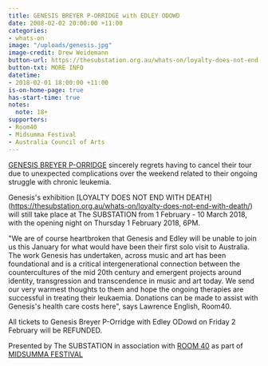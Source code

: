 ```yaml
---
title: GENESIS BREYER P-ORRIDGE with EDLEY ODOWD
date: 2008-02-02 20:00:00 +11:00
categories:
- whats-on
image: "/uploads/genesis.jpg"
image-credit: Drew Weidemann
button-url: https://thesubstation.org.au/whats-on/loyalty-does-not-end-with-death/
button-txt: MORE INFO
datetime:
- 2018-02-01 18:00:00 +11:00
is-on-home-page: true
has-start-time: true
notes:
  note: 18+
supporters:
- Room40
- Midsumma Festival
- Australia Council of Arts
---
```


[GENESIS BREYER P-ORRIDGE](https://www.facebook.com/Genesis-BREYER-P-ORRIDGE-171735929627691/) sincerely regrets having to cancel their tour due to unexpected complications over the weekend related to their ongoing struggle with chronic leukemia.

Genesis's exhibition [LOYALTY DOES NOT END WITH DEATH] (https://thesubstation.org.au/whats-on/loyalty-does-not-end-with-death/) will still take place at The SUBSTATION from 1 February - 10 March 2018, with the opening night on Thursday 1 February 2018, 6PM.

"We are of course heartbroken that Genesis and Edley will be unable to join us this January for what would have been their first solo visit to Australia. The work Genesis has undertaken, across music and art has been foundational and is a critical intergenerational connection between the countercultures of the mid 20th century and emergent projects around identity, transgression and transcendence in music and art today. We send our very warmest thoughts to them and hope the ongoing therapies are successful in treating their leukaemia. Donations can be made to assist with Genesis's health care costs here", says Lawrence English, Room40.

All tickets to Genesis Breyer P-Orridge with Edley ODowd on Friday 2 February will be REFUNDED.

Presented by The SUBSTATION in association with [ROOM 40](http://room40.org/) as part of [MIDSUMMA FESTIVAL](https://midsumma.org.au/)